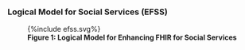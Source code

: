 
### Logical Model for Social Services (EFSS)


<figure>
{%include efss.svg%}
<figcaption><b>Figure 1: Logical Model for Enhancing FHIR for Social Services</b></figcaption>
</figure>
<br clear="all" />